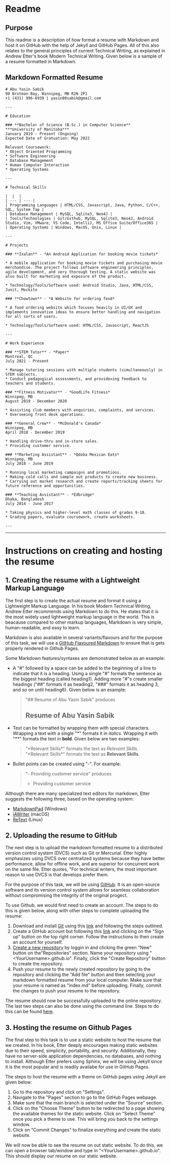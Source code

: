 # Readme

## Purpose
This readme is a description of how format a resume with Markdown and host it on GitHub with the help of Jekyll and GitHub Pages.
All of this also relates to the general principles of current Technical Writing, as explained in Andrew Etter's book Modern Technical Writing.
Given below is a sample of a resume formatted in Markdown.

## Markdown Formatted Resume 

    # Abu Yasin Sabik
    90 Brotman Bay, Winnipeg, MB R2N 2P1  
    +1 (431) 996-6939 | yasin00sabik@gmail.com

    ---

    # Education

    ### **Bachelor of Science (B.Sc.) in Computer Science**  
    ***University of Manitoba***   
    January 2019 - Present (Ongoing)  
    Expected Date of Gratuation: May 2022

    Relevant Coursework:
    * Object Oriented Programming
    * Software Engineering
    * Database Management
    * Human Computer Interaction
    * Operating Systems

    ---

    # Technical Skills

    |  |  |
    | --- | --- |
    | Programming Languages | HTML/CSS, Javascript, Java, Python, C/C++, SQL, System Tap |
    | Database Management | MySQL, Sqlite3, Neo4J |
    | Tools/Technologies | Git/Github, MySQL, Sqlite3, Neo4J, Android Studio, Vim, VMware, VS Code, IntelliJ, MS Office Suite/Office365 |
    | Operating Systems | Windows, MacOS, Unix, Linux |

    ---

    # Projects

    ### **Ixalan** - *An Android Application for booking movie tickets*

    * A mobile application for booking movie tickets and purchasing movie merchandise. The project follows software engineering principles, agile development, and very thorough testing. A static website was also built for marketing and exposure of the product.  

    * Technology/Tools/Software used: Android Studio, Java, HTML/CSS, Junit, Mockito

    ### **Chowtown** - *A Website for ordering food*

    * A food ordering website which focuses heavily in UI/UX and implements innovative ideas to ensure better handling and navigation for all sorts of users.

    * Technology/Tools/Software used: HTML/CSS, Javascript, ReactJS

    ---

    # Work Experience 

    ### **STEM Tutor** - *Paper*  
    Montreal, QC  
    July 2021 - Present

    * Manage tutoring sessions with multiple students (simultaneously) in STEM subjects.
    * Conduct pedagogical assessments, and provide=ing feedback to teachers and students.

    ### **Fitness Motivator** - *GoodLife Fitness*  
    Winnipeg, MB  
    August 2019 - December 2020

    * Assisting club members with enquiries, complaints, and services.
    * Overseeing front desk operations.

    ### **General Crew** - *McDonald's Canada*  
    Winnipeg, MB  
    April 2018 - December 2019

    * Handling drive-thru and in-store sales.
    * Providing customer service.

    ### **Marketing Assistant** - *Qdoba Mexican Eats*  
    Winnipeg, MB  
    July 2018 - June 2019

    * Running local marketing campaigns and promotions.
    * Making cold calls and sample out products to create new business.
    * Carrying out market research and create reports/tracking sheets for future reference and opportunities.

    ### **Teaching Assistant** - *Edbridge*  
    Dhaka, Bangladesh  
    July 2014 - June 2017

    * Taking physics and higher-level math classes of grades 9-10.
    * Grading papers, evaluate coursework, create worksheets.

    ---
 
---
# Instructions on creating and hosting the resume

## 1. Creating the resume with a Lightweight Markup Language

The first step is to create the actual resume and format it using a Lightweight Markup Language.
In his book Modern Technical Writing, Andrew Etter recommends using Markdown to do this. 
He states that it is the most widely used lightweight markup language in the world. 
This is beacause compared to other markup languages, Markdown is very simple, human-readable, and easy to learn. 

Markdown is also available in several variants/flavours and for the purpose of this task, we will use a [GitHub Flavoured Markdown](https://github.github.com/gfm/) 
to ensure that is gets properly rendered in Github Pages.

Some Markdown features/syntaxes are demonstrated below as an example:

- A "#" followed by a space can be added to the beginning of a line to indicate that it is a heading. 
Using a single "#" formats the sentence as the biggest heading (called heading1). 
Adding more "#"s create smaller headings ("##" formats it as heading2, "###" formats it as heading 3, and so on until heading6).
Given below is an example:

    >"## Resume of Abu Yasin Sabik" produces
    > ## Resume of Abu Yasin Sabik

- Text can be formatted by wrapping them with special characters. Wrapping a text with a single "\*"  formats it in *italics*. 
Wrapping it with "\*\*" formats the text in **bold**.
Given below are two examples:

    >"\*Relevant Skills\*" formats the text as *Relevant Skills*.  
    >"\*Relevant Skills\*" formats the text as **Relevant Skills**.

- Bullet points can be created using "-". For example:
    >"- Providing customer service" produces
    >- Providing customer service

Although there are many specialized text editors for markdown, Etter suggests the following three, based on the operating system:

- [MarkdownPad](http://www.markdownpad.com/) (Windows)
- [iAWriter](https://ia.net/writer) (macOS)
- [ReText](https://sourceforge.net/directory/development/wordprocessors/os:windows/) (Linux)


## 2. Uploading the resume to GitHub

The next step is to upload the markdown formatted resume to a distributed version control system (DVCS) such as Git or Mercurial. Etter highly emphasizes using DVCS over centralized systems because they have better performance, allow for offline work, and are superior for concurrent work on the same file. Etter quotes, "For technical writers, the most important reason to use DVCS is that develops prefer them.

For the purpose of this task, we will be using [GitHub](https://github.com/). It is an open-source software and its version control system allows for seamless collaboration without compromising the integrity of the original progect.

To use Github, we would first need to create an account. The steps to do this is given below, along with other steps to complete uploading the resume:

1. Download and install [Git](https://git-scm.com/) using this [link](https://github.com/git-guides/install-git#:~:text=To%20install%20Git%2C%20run%20the,installation%20by%20typing%3A%20git%20version%20.) and following the steps outlined.
2. Create a GitHub account but following this [link](https://github.com/) and clicking on the "Sign up" button on the top right corner. Follow the instructions to then create an account for yourself.
3. [Create a new repository](https://guides.github.com/activities/hello-world/) by loggin in and clicking the green "New" button  on the"Repositories" section. Name your repository using "\<YourUsername>.github.io". Finally, click the "Create Repository" button to create the repository.
4. Push your resume to the newly created repository by going to the repository and clicking the "Add file" button and then selecting your markdown formatted resume from your local computer. Make sure that your resume is named as "index.md" before uploading. Finally, commit the changes to push your resume to the repository.

The resume should now be successfully uploaded to the online repository. The last two steps can also be done using the command line. Steps to do this can be found [here](https://guides.github.com/activities/hello-world/).

## 3. Hosting the resume on Github Pages

The final step to this task is to use a static website to host the resume that we created. In his book, Etter deeply encourages making static websites due to their speed, simplicity, portability, and security. Additionally, they have no server-side application dependencies, no databases, and nothing to install. Although Etter prefers using Sphinx, we will be using Jekyll since it is the most popular and is readily availabe for use in GitHub Pages.

The steps to host the resume with a theme on GitHub pages using Jekyll are given below:

1. Go to the repository and click on "Settings".
2. Navigate to the "Pages" section to go to the GitHub Pages webpage. 
3. Make sure that the main branch is selected under the "Source" section.
4. Click on the "Choose Theme" button to be redirected to a page showing the available themes for the static website. Click on "Select Theme" once you pick a theme to use. This will bring you back to the settings window.
5. Click on "Commit Changes" to finalize everything and create the static website.

We will now be able to see the resume on out static website. To do this, we can open a browser tab/window and type in "\<YourUsername>.github.io". This should display our resume on our static website.
